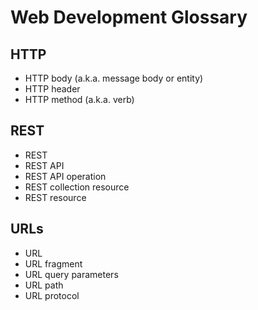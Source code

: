 # Web Development Glossary

## HTTP

* HTTP body (a.k.a. message body or entity)
* HTTP header
* HTTP method (a.k.a. verb)

## REST

* REST
* REST API
* REST API operation
* REST collection resource
* REST resource

## URLs

* URL
* URL fragment
* URL query parameters
* URL path
* URL protocol
